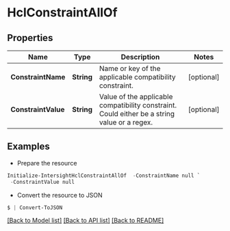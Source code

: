 # HclConstraintAllOf
## Properties

Name | Type | Description | Notes
------------ | ------------- | ------------- | -------------
**ConstraintName** | **String** | Name or key of the applicable compatibility constraint. | [optional] 
**ConstraintValue** | **String** | Value of the applicable compatibility constraint. Could either be a string value or a regex. | [optional] 

## Examples

- Prepare the resource
```powershell
Initialize-IntersightHclConstraintAllOf  -ConstraintName null `
 -ConstraintValue null
```

- Convert the resource to JSON
```powershell
$ | Convert-ToJSON
```

[[Back to Model list]](../README.md#documentation-for-models) [[Back to API list]](../README.md#documentation-for-api-endpoints) [[Back to README]](../README.md)

